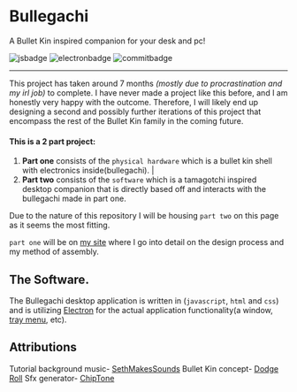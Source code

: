 # Bullegachi
A Bullet Kin inspired companion for your desk and pc!

![jsbadge](https://img.shields.io/badge/Made%20with-grey?style=for-the-badge&logo=javascript) ![electronbadge](https://img.shields.io/badge/built%20with%20-grey?style=for-the-badge&logo=electron) ![commitbadge](https://img.shields.io/github/commit-activity/m/Eveeko/bullegachi?style=flat-square)
___
This project has taken around 7 months *(mostly due to procrastination and my irl job)* to complete. I have never made a project like this before, and I am honestly very happy with the outcome. Therefore, I will likely end up designing a second and possibly further iterations of this project that encompass the rest of the Bullet Kin family in the coming future.

#### This is a 2 part project:
1. **Part one** consists of the `physical hardware` which is a bullet kin shell with electronics inside(bullegachi).
|
2. **Part two** consists of the `software` which is a tamagotchi inspired desktop companion that is directly based off and interacts with the bullegachi made in part one.

Due to the nature of this repository I will be housing `part two` on this page as it seems the most fitting.

`part one` will be on [my site]() where I go into detail on the design process and my method of assembly.

## The Software.

The Bullegachi desktop application is written in (`javascript`, `html` and `css`) and is utilizing [Electron](https://www.electronjs.org/) for the actual application functionality(a window, [tray menu](https://www.electronjs.org/docs/latest/api/tray), etc).


## Attributions

Tutorial background music- [SethMakesSounds](https://www.patreon.com/sethmakessounds)
Bullet Kin concept- [Dodge Roll](https://www.enterthegungeon.com/)
Sfx generator- [ChipTone](https://sfbgames.itch.io/chiptone)